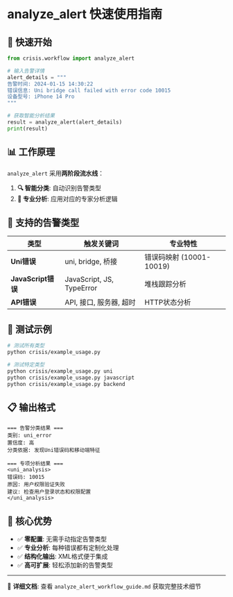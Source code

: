 # analyze_alert 快速使用指南

## 🚀 快速开始

```python
from crisis.workflow import analyze_alert

# 输入告警详情
alert_details = """
告警时间: 2024-01-15 14:30:22
错误信息: Uni bridge call failed with error code 10015
设备型号: iPhone 14 Pro
"""

# 获取智能分析结果
result = analyze_alert(alert_details)
print(result)
```

## 📊 工作原理

`analyze_alert` 采用**两阶段流水线**：

1. **🔍 智能分类**: 自动识别告警类型
2. **🔧 专业分析**: 应用对应的专家分析逻辑

## 🎯 支持的告警类型

| 类型 | 触发关键词 | 专业特性 |
|------|------------|----------|
| **Uni错误** | uni, bridge, 桥接 | 错误码映射 (10001-10019) |
| **JavaScript错误** | JavaScript, JS, TypeError | 堆栈跟踪分析 |
| **API错误** | API, 接口, 服务器, 超时 | HTTP状态分析 |

## 📝 测试示例

```bash
# 测试所有类型
python crisis/example_usage.py

# 测试特定类型  
python crisis/example_usage.py uni
python crisis/example_usage.py javascript
python crisis/example_usage.py backend
```

## 📋 输出格式

```
=== 告警分类结果 ===
类别: uni_error
置信度: 高
分类依据: 发现Uni错误码和移动端特征

=== 专项分析结果 ===
<uni_analysis>
错误码: 10015
原因: 用户权限验证失败
建议: 检查用户登录状态和权限配置
</uni_analysis>
```

## 🔧 核心优势

- ✅ **零配置**: 无需手动指定告警类型
- ✅ **专业分析**: 每种错误都有定制化处理
- ✅ **结构化输出**: XML格式便于集成
- ✅ **高可扩展**: 轻松添加新的告警类型

---

📖 **详细文档**: 查看 `analyze_alert_workflow_guide.md` 获取完整技术细节 
